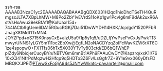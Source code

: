 ssh-rsa AAAAB3NzaC1yc2EAAAADAQABAAABgQDX6031H2qd1hioDhdTSeTH4QuRmgsxJLTA7XBpLhMW+M8Po2ZbY1vEVrdS11oKp1gw1PcvIg6mF9dAk2uxR6AstVsHoAwu39ekBfAfI@KoIUaxI15d+ 744IACtb9gUem6DA15RGucRGKj7Dal51DwWYDH14HXK/Jcp/goY1520PFbRJnJgX81Mdt1TxMN4
JOYZPpd+xS715K0nsyCxE+alzU5u9/1p5y1q5/uDZLfjYwPsePvCxJyPwkT13mwyrUNNS1yLGY5m111bc2EbXw@EgfLN2oNACDYzqZoIFcWavKZW6rXT6C1ze4spopwO+FX1Tfs06hTx5X030YTvTy803ctd/ED6bQ1WhEP plZdy6NbicjerCuoyBYn/NBTVGm6mnBt1APh9FAAuCwDY@Kapzrq/xxK1I/7610xX341NfrPdMqzwH2Hfqp9q5HDTo3Z6Fv/LsGgfr7Z+9Y1e9vx060yDfsFDMBQKXJPE@PTwwSxFoGjA94s5JNYwWkntc-pavanrteli@gmail.com